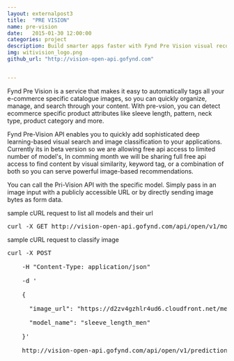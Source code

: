```yaml
---
layout: externalpost3
title:  "PRE VISION"
name: pre-vision
date:   2015-01-30 12:00:00
categories: project
description: Build smarter apps faster with Fynd Pre Vision visual recognition technology, specifically designed for e-commerce
img: witivision_logo.png
github_url: "http://vision-open-api.gofynd.com"


---
```


<p>

Fynd Pre Vision is a service that makes it easy to automatically tags all your e-commerce specific catalogue images, so you can quickly organize, manage, and search through your content. With pre-vsion, you can detect ecommerce specific product attributes like sleeve length, pattern, neck type, product category and more.

</p>

<p>

Fynd Pre-Vision API enables you to quickly add sophisticated deep learning-based visual search and image classification to your applications. Currently its in beta version so we are allowing free api access to limited number of model's, In comming month we will be sharing full free api access to find content by visual similarity, keyword tag, or a combination of both so you can serve powerful image-based recommendations.

</p>

 

<p>

You can call the Pri-Vision API with the specific model. Simply pass in an image input with a publicly accessible URL or by directly sending image bytes as form data.
</p>
<p>sample cURL request to list all models and their url
</p>

<pre>
curl -X GET http://vision-open-api.gofynd.com/api/open/v1/models-meta/
</pre>

<p>sample cURL request to classify image
</p>

<pre>
curl -X POST

    -H "Content-Type: application/json"

    -d '

    {

      "image_url": "https://d2zv4gzhlr4ud6.cloudfront.net/media/pictures/tagged_items/540x0/235_M10LX120DSGAG/1.jpg",

      "model_name": "sleeve_length_men"

    }'

    http://vision-open-api.gofynd.com/api/open/v1/prediction/

</pre>

